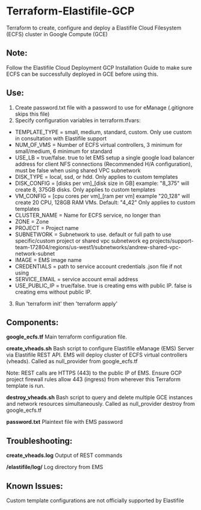 # Terraform-Elastifile-GCP

Terraform to create, configure and deploy a Elastifile Cloud Filesystem (ECFS) cluster in Google Compute (GCE)

## Note:
Follow the Elastifile Cloud Deployment GCP Installation Guide to make sure ECFS can be successfully deployed in GCE before using this.

## Use:
1. Create password.txt file with a password to use for eManage  (.gitignore skips this file)
2. Specify configuration variables in terraform.tfvars:
- TEMPLATE_TYPE = small, medium, standard, custom. Only use custom in consultation with Elastifile support
- NUM_OF_VMS = Number of ECFS virtual controllers, 3 minimum for small/medium, 6 minimum for standard
- USE_LB = true/false. true to let EMS setup a single google load balancer address for client NFS connections (Recommended H/A configuration), must be false when using shared VPC subnetwork
- DISK_TYPE = local, ssd, or hdd. Only applies to custom templates
- DISK_CONFIG = [disks per vm]_[disk size in GB] example: "8_375" will create 8, 375GB disks. Only applies to custom templates
- VM_CONFIG = [cpu cores per vm]_[ram per vm] example "20_128" will create 20 CPU, 128GB RAM VMs. Default: "4_42" Only applies to custom templates
- CLUSTER_NAME = Name for ECFS service, no longer than
- ZONE = Zone
- PROJECT = Project name
- SUBNETWORK = Subnetwork to use. default or full path to use specific/custom project or shared vpc subnetwork eg projects/support-team-172804/regions/us-west1/subnetworks/andrew-shared-vpc-network-subnet
- IMAGE = EMS image name
- CREDENTIALS = path to service account credentials .json file if not using
- SERVICE_EMAIL = service account email address
- USE_PUBLIC_IP = true/false. true is creating ems with public IP. false is creating ems without public IP.

3. Run 'terraform init' then 'terraform apply'


## Components:

**google_ecfs.tf**
Main terraform configuration file.

**create_vheads.sh**
Bash script to configure Elastifile eManage (EMS) Server via Elastifile REST API. EMS will deploy cluster of ECFS virtual controllers (vheads). Called as null_provider from google_ecfs.tf

Note: REST calls are HTTPS (443) to the public IP of EMS. Ensure GCP project firewall rules allow 443 (ingress) from wherever this Terraform template is run.

**destroy_vheads.sh**
Bash script to query and delete multiple GCE instances and network resources simultaneously. Called as null_provider destroy from google_ecfs.tf

**password.txt**
Plaintext file with EMS password

## Troubleshooting:
**create_vheads.log**
Output of REST commands

**/elastifile/log/**
Log directory from EMS

## Known Issues:
Custom template configurations are not officially supported by Elastifile
